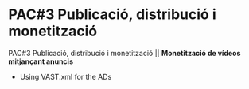 # PAC#3 Publicació, distribució i monetització
PAC#3 Publicació, distribució i monetització || **Monetització de vídeos mitjançant anuncis**
- Using VAST.xml for the ADs
